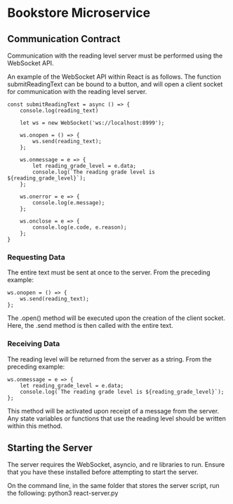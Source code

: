 # Bookstore Microservice

## Communication Contract
Communication with the reading level server must be performed using the WebSocket API.

An example of the WebSocket API within React is as follows. The function submitReadingText can be bound to a button, and will open a client socket for communication with the reading level server.

    const submitReadingText = async () => {
        console.log(reading_text)
        
        let ws = new WebSocket('ws://localhost:8999');

        ws.onopen = () => {
            ws.send(reading_text);
        };
        
        ws.onmessage = e => {
            let reading_grade_level = e.data;
            console.log(`The reading grade level is ${reading_grade_level}`);
        };
    
        ws.onerror = e => {
            console.log(e.message);
        };
    
        ws.onclose = e => {
            console.log(e.code, e.reason);
        };
    }

### Requesting Data
The entire text must be sent at once to the server. From the preceding example:

    ws.onopen = () => {
        ws.send(reading_text);
    };

The .open() method will be executed upon the creation of the client socket. Here, the .send method is then called with the entire text.

### Receiving Data
The reading level will be returned from the server as a string. From the preceding example:

    ws.onmessage = e => {
        let reading_grade_level = e.data;
        console.log(`The reading grade level is ${reading_grade_level}`);
    };

This method will be activated upon receipt of a message from the server. Any state variables or functions that use the reading level should be written within this method.

## Starting the Server
The server requires the WebSocket, asyncio, and re libraries to run. Ensure that you have these installed before attempting to start the server.

On the command line, in the same folder that stores the server script, run the following:
python3 react-server.py
